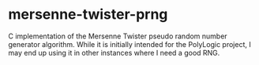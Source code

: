 # mersenne-twister-prng
C implementation of the Mersenne Twister pseudo random number generator algorithm. While it is initially intended for the PolyLogic project, I may end up using it in other instances where I need a good RNG.
